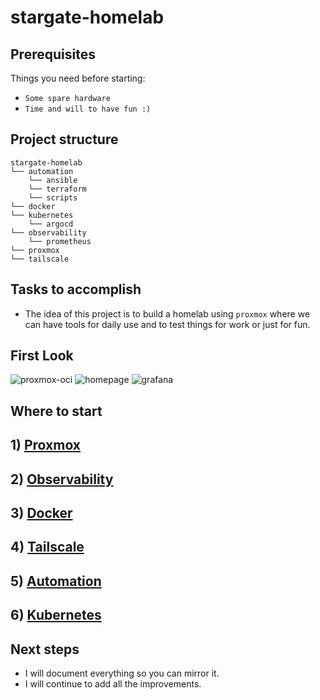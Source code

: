 # stargate-homelab

## Prerequisites
Things you need before starting:
* `Some spare hardware`
* `Time and will to have fun :)`

## Project structure
```
stargate-homelab
└── automation
    └── ansible    
    └── terraform
    └── scripts  
└── docker  
└── kubernetes
    └── argocd
└── observability
    └── prometheus  
└── proxmox
└── tailscale
```

## Tasks to accomplish
- The idea of this project is to build a homelab using `proxmox` where we can have tools for daily use and to test things for work or just for fun.

## First Look
![proxmox-oci](https://github.com/user-attachments/assets/b7e62e28-5a6d-44fb-b0c6-90f289c1c81d)
![homepage](https://github.com/user-attachments/assets/36d4a50f-627d-42a8-996e-558ea6a5a8f3)
![grafana](https://github.com/user-attachments/assets/345ac670-cfbb-4a97-8831-f0cd1f40d67f)

## Where to start
## 1) [Proxmox](./proxmox/README.md)
## 2) [Observability](./observability/prometheus/README.md)
## 3) [Docker](./docker/README.md)
## 4) [Tailscale](./tailscale/README.md)
## 5) [Automation](./automation/README.md)
## 6) [Kubernetes](./kubernetes/README.md)

## Next steps
- I will document everything so you can mirror it.
- I will continue to add all the improvements.
